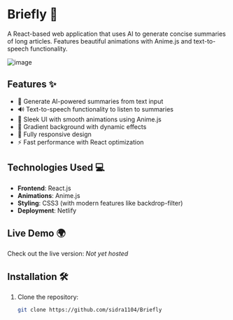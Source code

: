 # Briefly 🚀

A React-based web application that uses AI to generate concise summaries of long articles. Features beautiful animations with Anime.js and text-to-speech functionality.

![image](https://github.com/user-attachments/assets/c27e4537-76af-4cc6-8d63-7792c6d8ab6b)


## Features ✨
- 📝 Generate AI-powered summaries from text input
- 🔊 Text-to-speech functionality to listen to summaries
- 🎨 Sleek UI with smooth animations using Anime.js
- 🌈 Gradient background with dynamic effects
- 📱 Fully responsive design
- ⚡ Fast performance with React optimization

## Technologies Used 💻
- **Frontend**: React.js
- **Animations**: Anime.js
- **Styling**: CSS3 (with modern features like backdrop-filter)
- **Deployment**: Netlify

## Live Demo 🌍
Check out the live version: *Not yet hosted*

## Installation 🛠️
1. Clone the repository:
   ```bash
   git clone https://github.com/sidra1104/Briefly
